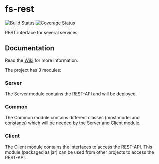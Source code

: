 fs-rest
======================

[![Build Status](https://travis-ci.org/Fachschaft07/fs-rest.svg)](https://travis-ci.org/Fachschaft07/fs-rest)
[![Coverage Status](https://coveralls.io/repos/Fachschaft07/fs-rest/badge.svg)](https://coveralls.io/r/Fachschaft07/fs-rest)

REST interface for several services

## Documentation
Read the [Wiki](https://github.com/Fachschaft07/fs-rest/wiki) for more information.

The project has 3 modules:

### Server
The Server module contains the REST-API and will be deployed.

### Common
The Common module contains different classes (most model and constants) which will be needed by the Server and Client module.

### Client
The Client module contains the interfaces to access the REST-API. This module (packaged as jar) can be used from other projects to access the REST-API. 
